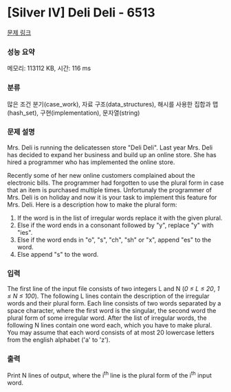 # [Silver IV] Deli Deli - 6513 

[문제 링크](https://www.acmicpc.net/problem/6513) 

### 성능 요약

메모리: 113112 KB, 시간: 116 ms

### 분류

많은 조건 분기(case_work), 자료 구조(data_structures), 해시를 사용한 집합과 맵(hash_set), 구현(implementation), 문자열(string)

### 문제 설명

<p>Mrs. Deli is running the delicatessen store "Deli Deli".
Last year Mrs. Deli has decided to expand her business and build up an
online store. She has hired a programmer who has implemented the
online store.
</p>
<p>
Recently some of her new online customers complained about the
electronic bills. The programmer had forgotten to use the plural form
in case that an item is purchased multiple times. Unfortunaly the
programmer of Mrs. Deli is on holiday and now it is your task to
implement this feature for Mrs. Deli. Here is a description how
to make the plural form:
</p>
<ol>
<li>If the word is in the list of irregular words replace it with the
given plural. </li>
<li>Else if the word ends in a consonant followed by "y", replace "y" with "ies".</li>
<li>Else if the word ends in "o", "s", "ch", "sh" or "x", append "es" to the word.</li>
<li>Else append "s" to the word.</li>
</ol>

### 입력 

 <p>The first line of the input file consists of two integers
L and N (<i>0 ≤ L ≤ 20</i>, <i>1 ≤ N ≤ 100</i>).
The following L lines contain
the description of the irregular words and their plural form.
Each line consists of two words separated by a space character,
where the first word is the singular, the second word the plural
form of some irregular word.
After the list of irregular words, the following
N lines contain one word each, which you have to
make plural. You may assume that each word consists of at most
20 lowercase letters from the english alphabet ('a' to 'z').
</p>

### 출력 

 <p>Print N lines of output, where the i<sup>th</sup>
line is the plural form of the i<sup>th</sup> input word.
</p>

